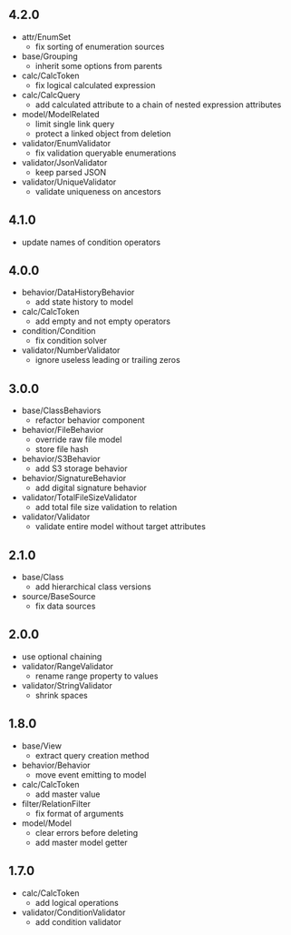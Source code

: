## 4.2.0

* attr/EnumSet
    - fix sorting of enumeration sources
* base/Grouping
    - inherit some options from parents
* calc/CalcToken
    - fix logical calculated expression
* calc/CalcQuery
    - add calculated attribute to a chain of nested expression attributes
* model/ModelRelated
    - limit single link query
    - protect a linked object from deletion
* validator/EnumValidator
    - fix validation queryable enumerations
* validator/JsonValidator
    - keep parsed JSON
* validator/UniqueValidator
    - validate uniqueness on ancestors

## 4.1.0

* update names of condition operators

## 4.0.0

* behavior/DataHistoryBehavior
    - add state history to model
* calc/CalcToken
    - add empty and not empty operators
* condition/Condition
    - fix condition solver
* validator/NumberValidator
    - ignore useless leading or trailing zeros

## 3.0.0

* base/ClassBehaviors
    - refactor behavior component
* behavior/FileBehavior
    - override raw file model
    - store file hash
* behavior/S3Behavior
    - add S3 storage behavior
* behavior/SignatureBehavior
    - add digital signature behavior
* validator/TotalFileSizeValidator
    - add total file size validation to relation
* validator/Validator
    - validate entire model without target attributes

## 2.1.0

* base/Class
    - add hierarchical class versions
* source/BaseSource
    - fix data sources

## 2.0.0

* use optional chaining
* validator/RangeValidator
    - rename range property to values
* validator/StringValidator
    - shrink spaces

## 1.8.0

* base/View
    - extract query creation method
* behavior/Behavior
    - move event emitting to model
* calc/CalcToken
    - add master value
* filter/RelationFilter
    - fix format of arguments
* model/Model
    - clear errors before deleting
    - add master model getter

## 1.7.0

* calc/CalcToken
    - add logical operations
* validator/ConditionValidator
    - add condition validator